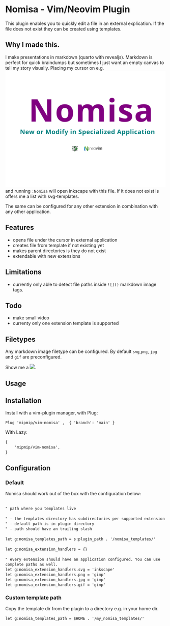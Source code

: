 # Nomisa - Vim/Neovim Plugin

This plugin enables you to quickly edit a file in an external explication. If
the file does not exist they can be created using templates.

## Why I made this.

I make presentations in markdown (quarto with revealjs). Markdown is perfect
for quick braindumps but sometimes I just want an empty canvas to tell my story
visually. Placing my cursor on e.g. ![](images/about-nomisa.svg) and running
`:Nomisa` will open inkscape with this file. If it does not exist is offers me
a list with svg-templates.

The same can be configured for any other extension in combination with any
other application.

## Features

- opens file under the cursor in external application
- creates file from template if not existing yet
- makes parent directories is they do not exist
- extendable with new extensions

## Limitations

- currently only able to detect file paths inside `![]()` markdown image tags.

## Todo

- make small video
- currenty only one extension template is supported
 
## Filetypes

Any markdown image filetype can be configured. By default `svg`,`png`, `jpg`
and `gif` are preconfigured.

Show me a ![](images/typical.jpg).

## Usage

## Installation

Install with a vim-plugin manager, with Plug:

```
Plug 'mipmip/vim-nomisa' ,  { 'branch': 'main' }
```

With Lazy:

```lualine
{
    'mipmip/vim-nomisa',
}
```

## Configuration

### Default

Nomisa should work out of the box with the configuration below:

```vim

" path where you templates live

" - the templates directory has subdirectories per supported extension
" - default path is in plugin directory
" - path should have an trailing slash

let g:nomisa_templates_path = s:plugin_path . '/nomisa_templates/'

let g:nomisa_extension_handlers = {}

" every extension should have an application configured. You can use complete paths as well.
let g:nomisa_extension_handlers.svg = 'inkscape'
let g:nomisa_extension_handlers.png = 'gimp'
let g:nomisa_extension_handlers.jpg = 'gimp'
let g:nomisa_extension_handlers.gif = 'gimp'
```

### Custom template path

Copy the template dir from the plugin to a directory e.g. in your home dir.

```vim
let g:nomisa_templates_path = $HOME . '/my_nomisa_templates/'
```


